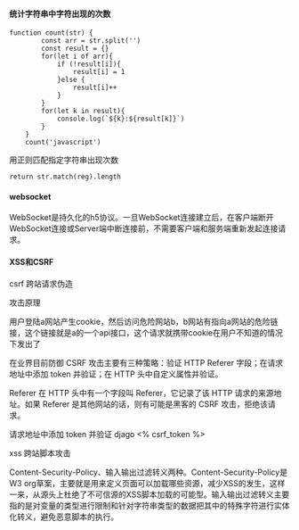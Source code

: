 #### 统计字符串中字符出现的次数
```
function count(str) {
        const arr = str.split('')
        const result = {}
        for(let i of arr){
            if (!result[i]){
                result[i] = 1
            }else {
                result[i]++
            }
        }
        for(let k in result){
            console.log(`${k}:${result[k]}`)
        }
    }
    count('javascript')
```
用正则匹配指定字符串出现次数
```
return str.match(reg).length
```
#### websocket
WebSocket是持久化的h5协议。一旦WebSocket连接建立后，在客户端断开WebSocket连接或Server端中断连接前，不需要客户端和服务端重新发起连接请求。
#### XSS和CSRF
csrf 跨站请求伪造

攻击原理

用户登陆a网站产生cookie，然后访问危险网站b，b网站有指向a网站的危险链接，这个链接就是a的一个api接口，这个请求就携带cookie在用户不知道的情况下发出了

在业界目前防御 CSRF 攻击主要有三种策略：验证 HTTP Referer 字段；在请求地址中添加 token 并验证；在 HTTP 头中自定义属性并验证。

Referer 在 HTTP 头中有一个字段叫 Referer，它记录了该 HTTP 请求的来源地址。如果 Referer 是其他网站的话，则有可能是黑客的 CSRF 攻击，拒绝该请求。

请求地址中添加 token 并验证 djago <% csrf_token %>

xss 跨站脚本攻击

Content-Security-Policy、输入输出过滤转义两种。Content-Security-Policy是W3 org草案，主要就是用来定义页面可以加载哪些资源，减少XSS的发生，这样一来，从源头上杜绝了不可信源的XSS脚本加载的可能型。输入输出过滤转义主要指的是对变量的类型进行限制和针对字符串类型的数据把其中的特殊字符进行实体化转义，避免恶意脚本的执行。

